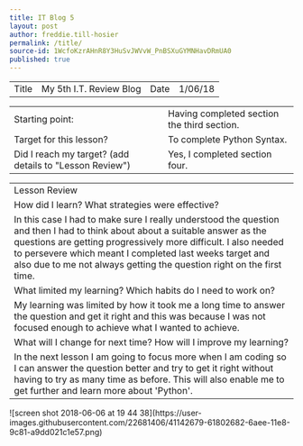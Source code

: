 ```yaml
---
title: IT Blog 5
layout: post
author: freddie.till-hosier
permalink: /title/
source-id: 1WcfoKzrAHnR8Y3HuSvJWVvW_PnBSXuGYMNHavDRmUA0
published: true
---
```

<table>
  <tr>
    <td>Title</td>
    <td>My 5th I.T. Review Blog</td>
    <td>Date</td>
    <td>1/06/18</td>
  </tr>
</table>


<table>
  <tr>
    <td>Starting point:</td>
    <td>Having completed section the third section.</td>
  </tr>
  <tr>
    <td>Target for this lesson?</td>
    <td>To complete Python Syntax.</td>
  </tr>
  <tr>
    <td>Did I reach my target?
(add details to "Lesson Review")</td>
    <td>Yes, I completed section four.</td>
  </tr>
</table>


<table>
  <tr>
    <td>Lesson Review</td>
  </tr>
  <tr>
    <td>How did I learn? What strategies were effective?</td>
  </tr>
  <tr>
    <td>In this case I had to make sure I really understood the question and then I had to think about about a suitable answer as the questions are getting progressively more difficult. I also needed to persevere which meant I completed last weeks target and also due to me not always getting the question right on the first time. </td>
  </tr>
  <tr>
    <td>What limited my learning? Which habits do I need to work on?</td>
  </tr>
  <tr>
    <td>My learning was limited by how it took me a long time to answer the question and get it right and this was because I was not focused enough to achieve what I wanted to achieve.</td>
  </tr>
  <tr>
    <td>What will I change for next time? How will I improve my learning?</td>
  </tr>
  <tr>
    <td>In the next lesson I am going to focus more when I am coding so I can answer the question better and try to get it right without having to try as many time as before. This will also enable me to get further and learn more about 'Python'. </td>
  </tr>
</table>
![screen shot 2018-06-06 at 19 44 38](https://user-images.githubusercontent.com/22681406/41142679-61802682-6aee-11e8-9c81-a9dd021c1e57.png)


